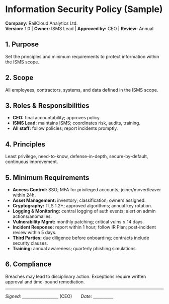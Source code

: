 # Information Security Policy (Sample)

**Company:** RailCloud Analytics Ltd.  
**Version:** 1.0 | **Owner:** ISMS Lead | **Approved by:** CEO | **Review:** Annual

## 1. Purpose
Set the principles and minimum requirements to protect information within the ISMS scope.

## 2. Scope
All employees, contractors, systems, and data defined in the ISMS scope.

## 3. Roles & Responsibilities
- **CEO:** final accountability; approves policy.
- **ISMS Lead:** maintains ISMS; coordinates risk, audits, training.
- **All staff:** follow policies; report incidents promptly.

## 4. Principles
Least privilege, need-to-know, defense-in-depth, secure-by-default, continuous improvement.

## 5. Minimum Requirements
- **Access Control:** SSO; MFA for privileged accounts; joiner/mover/leaver within 24h.
- **Asset Management:** inventory; classification; owners assigned.
- **Cryptography:** TLS 1.2+; approved algorithms; annual key rotation.
- **Logging & Monitoring:** central logging of auth events; alert on admin actions/anomalies.
- **Vulnerability Mgmt:** monthly patching; critical vulns ≤ 14 days.
- **Incident Response:** report within 1 hour; follow IR Plan; post-incident review within 5 days.
- **Third Parties:** due diligence before onboarding; contracts include security clauses.
- **Training:** annual awareness; quarterly phishing simulations.

## 6. Compliance
Breaches may lead to disciplinary action. Exceptions require written approval and time-bound remediation.

---

*Signed:* __________________ (CEO)  *Date:* __________

